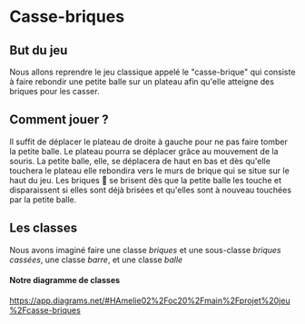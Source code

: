 # Casse-briques

## But du jeu
Nous allons reprendre le jeu classique appelé le "casse-brique" qui consiste à faire rebondir une petite balle sur un plateau afin qu'elle atteigne des briques pour les casser.

## Comment jouer ?
Il suffit de déplacer le plateau de droite à gauche pour ne pas faire tomber la petite balle. Le plateau pourra se déplacer grâce au mouvement de la souris. La petite balle, elle, se déplacera de haut en bas et dès qu'elle touchera le plateau elle rebondira vers le murs de brique qui se situe sur le haut du jeu. Les briques 🧱 se brisent dès que la petite balle les touche et disparaissent si elles sont déjà brisées et qu'elles sont à nouveau touchées par la petite balle. 

## Les classes
Nous avons imaginé faire une classe *briques* et une sous-classe *briques cassées*, une classe *barre*, et une classe *balle*


#### Notre diagramme de classes
https://app.diagrams.net/#HAmelie02%2Foc20%2Fmain%2Fprojet%20jeu%2Fcasse-briques

